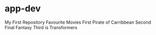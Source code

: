 # app-dev
My First Repository
Favourite Movies
First Pirate of Carribbean
Second Final Fantasy 
Third is Transformers
